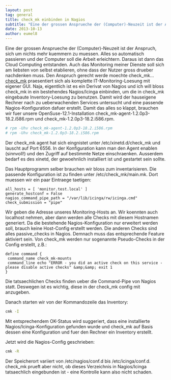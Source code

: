 ```yaml
---
layout: post
tag: general
title: check_mk einbinden in Nagios
subtitle: "Eine der grossen Ansprueche der (Computer)-Neuzeit ist der Anspruch, sich um nichts mehr kuemmern zu muessen. Alles so automatisch passieren und der Computer soll die Arbeit erleichtern. Daraus ist dann das Cloud Computing entstanden."
date: 2013-10-13
author: eumel8
---
```


Eine der grossen Ansprueche der (Computer)-Neuzeit ist der Anspruch, sich um nichts mehr kuemmern zu muessen. Alles so automatisch passieren und der Computer soll die Arbeit erleichtern. Daraus ist dann das Cloud Computing entstanden. Auch das Monitoring meiner Dienste soll sich am liebsten von selbst etablieren, ohne dass der Nutzer gross drueber nachdenken muss. Den Anspruch gerecht werde moechte check_mk...
<br/>
<a href="http://mathias-kettner.de/index.html">check_mk</a> praesentiert sich als komplette IT-Monitoring-Loesung mit eigener GUI. Naja, eigentlich ist es ein Derivat von Nagios und ich will bloss check_mk in ein bestehendes Nagios/Icinga einbinden, um die in check_mk eingebaute Inventory-Loesung zu benutzen. Damit wird der hauseigene Rechner nach zu ueberwachenden Services untersucht und eine passende Nagios-Konfiguration dafuer erstellt. 
Damit das alles so klappt, brauchen wir fuer unsere OpenSuse-12.1-Installation check_mk-agent-1.2.0p3-18.2.i586.rpm und check_mk-1.2.0p3-18.2.i586.rpm.

```bash
# rpm -Uhv check_mk-agent-1.2.0p3-18.2.i586.rpm
# rpm -Uhv check_mk-1.2.0p3-18.2.i586.rpm
```

Der check_mk agent hat sich eingnistet unter /etc/xinetd.d/check_mk und lauscht auf Port 6556. 
In der Konfiguration kann man den Agent enablen (sinnvoll!) und den Zugriff auf bestimmte Netze einschraenken. Ausserdem bedarf es des xinetd, der gewoehnlich installiert ist und gestartet sein sollte.

Das Hauptprogramm selber brauchen wir bloss zum inventarisieren. Die passende Konfiguration ist zu finden unter /etc/check_mk/main.mk. Dort muessen wir ein paar Eintraege taetigen:

```
all_hosts = [ 'monitor.test.local' ]
generate_hostconf = False
nagios_command_pipe_path = "/var/lib/icinga/rw/icinga.cmd"
check_submission = "pipe"
```

<p></p>
Wir geben die Adresse unseres Monitoring-Hosts an. Wir koennten auch localhost nehmen, aber dann werden alle Checks mit diesem Hostnamen generiert. Da die bestehende Nagios-Konfiguration nur erweitert werden soll, brauch keine Host-Config erstellt werden. Die anderen Checks sind alles passive_checks in Nagios. Demnach muss das entsprechende Feature aktiviert sein. Von check_mk werden nur sogenannte Pseudo-Checks in der Config erstellt, z.B.:

```
define command {
 command_name check_mk-mounts
 command_line echo "ERROR - you did an active check on this service - please disable active checks" &amp;&amp; exit 1
}
```

<p></p>
Die tatsaechlichen Checks finden ueber die Command-Pipe von Nagios statt. Deswegen ist es wichtig, diese in der check_mk config mit anzugeben. 

Danach starten wir von der Kommandozeile das Inventory:

```bash
cmk -I
```

Mit entsprechendem OK-Status wird suggeriert, dass eine installierte Nagios/Icinga-Konfiguration gefunden wurde und check_mk auf Basis dessen eine Konfiguration und fuer den Rechner ein Inventory erstellt.

Jetzt wird die Nagios-Config geschrieben:

```bash
cmk -R
```

Der Speicherort variiert von /etc/nagios/conf.d bis /etc/icinga/conf.d. check_mk prueft aber nicht, ob dieses Verzeichnis in Nagios/Icinga tatsaechlich eingebunden ist - eine Kontrolle kann also nicht schaden.
